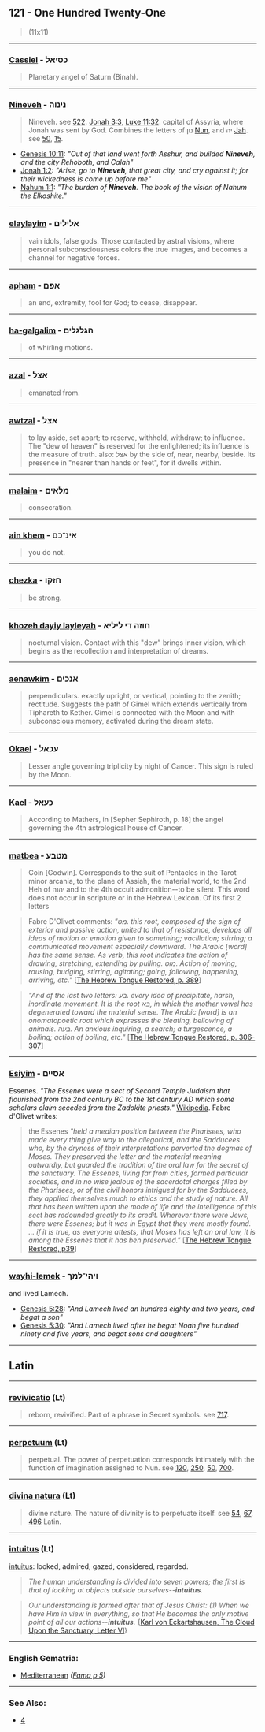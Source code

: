 ## 121 - One Hundred Twenty-One
> (11x11)

---

### [Cassiel](/keys/KSIAL) - כסיאל
> Planetary angel of Saturn (Binah).

---

### [Nineveh](/keys/NINVH) - נינוה
> Nineveh. see [522](522). [Jonah 3:3](http://biblehub.com/jonah/3-3.htm), [Luke 11:32](http://biblehub.com/luke/11-32.htm). capital of Assyria, where Jonah was sent by God. Combines the letters of נון [Nun](/keys/NVN), and יה [Jah](/keys/IH). see [50](50), [15](15).

- [Genesis 10:11](https://biblehub.com/genesis/10-11.htm): *"Out of that land went forth Asshur, and builded **Nineveh**, and the city Rehoboth, and Calah"*
- [Jonah 1:2](https://biblehub.com/jonah/1-2.htm): *"Arise, go to **Nineveh**, that great city, and cry against it; for their wickedness is come up before me"*
- [Nahum 1:1](https://biblehub.com/nahum/1-1.htm): *"The burden of **Nineveh**. The book of the vision of Nahum the Elkoshite."*

---

### [elaylayim](/keys/ALILIM) - אלילים
> vain idols, false gods. Those contacted by astral visions, where personal subconsciousness colors the true images, and becomes a channel for negative forces.

---

### [apham](/keys/APM) - אפם
> an end, extremity, fool for God; to cease, disappear.

---

### [ha-galgalim](/keys/HGLGLIM) - הגלגלים
> of whirling motions.

---

### [azal](/keys/ATzL) - אצל
> emanated from.

---

### [awtzal](/keys/ATzL) - אצל
> to lay aside, set apart; to reserve, withhold, withdraw; to influence. The "dew of heaven" is reserved for the enlightened; its influence is the measure of truth. also: אצל by the side of, near, nearby, beside. Its presence in "nearer than hands or feet", for it dwells within.

---

### [malaim](/keys/MLAIM) - מלאים
> consecration.

---

### [ain khem](/keys/AIN-KM) - אינ־כם
> you do not.

---

### [chezka](/keys/ChZQV) - חזקו
> be strong.

---

### [khozeh dayiy layleyah](/keys/ChVZH.DI.LILIA) - חוזה די ליליא
> nocturnal vision. Contact with this "dew" brings inner vision, which begins as the recollection and interpretation of dreams.

---

### [aenawkim](/keys/ANKIM) - אנכים
> perpendiculars. exactly upright, or vertical, pointing to the zenith; rectitude. Suggests the path of Gimel which extends vertically from Tiphareth to Kether. Gimel is connected with the Moon and with subconscious memory, activated during the dream state.

---

### [Okael](/keys/OKAL) - עכאל
> Lesser angle governing triplicity by night of Cancer. This sign is ruled by the Moon.

---

### [Kael](/keys/KOAL) - כעאל
> According to Mathers, in [Sepher Sephiroth, p. 18] the angel governing the 4th astrological house of Cancer.

---

### [matbea](/keys/MTBO) - מטבע
> Coin [Godwin]. Corresponds to the suit of Pentacles in the Tarot minor arcania, to the plane of Assiah, the material world, to the 2nd Heh of יהוה and to the 4th occult admonition--to be silent. This word does not occur in scripture or in the Hebrew Lexicon. Of its first 2 letters

> Fabre D'Olivet comments: *"מט. this root, composed of the sign of exterior and passive action, united to that of resistance, develops all ideas of motion or emotion given to something; vacillation; stirring; a communicated movement especially downward. The Arabic [word] has the same sense. As verb, this root indicates the action of drawing, stretching, extending by pulling. מוט. Action of moving, rousing, budging, stirring, agitating; going, following, happening, arriving, etc."* [[The Hebrew Tongue Restored, p. 389](https://archive.org/stream/hebraictongueres00fabriala#page/388)]

> *"And of the last two letters: בע. every idea of precipitate, harsh, inordinate movement. It is the root בא, in which the mother vowel has degenerated toward the material sense. The Arabic [word] is an onomatopoetic root which expresses the bleating, bellowing of animals. בעה. An anxious inquiring, a search; a turgescence, a boiling; action of boiling, etc."* [[The Hebrew Tongue Restored, p. 306-307](https://archive.org/stream/hebraictongueres00fabriala#page/n327)]

---

### [Esiyim](/keys/ASIIM) - אסיים
Essenes. *"The Essenes were a sect of Second Temple Judaism that flourished from the 2nd century BC to the 1st century AD which some scholars claim seceded from the Zadokite priests."* [Wikipedia](https://en.wikipedia.org/wiki/Essenes). Fabre d'Olivet writes:

> the Essenes *"held a median position between the Pharisees, who made every thing give way to the allegorical, and the Sadducees who, by the dryness of their interpretations perverted the dogmas of Moses. They preserved the letter and the material meaning outwardly, but guarded the tradition of the oral law for the secret of the sanctuary. The Essenes, living far from cities, formed particular societies, and in no wise jealous of the sacerdotal charges filled by the Pharisees, or of the civil honors intrigued for by the Sadducees, they applied themselves much to ethics and the study of nature. All that has been written upon the mode of life and the intelligence of this sect has redounded greatly to its credit. Wherever there were Jews, there were Essenes; but it was in Egypt that they were mostly found. ... if it is true, as everyone attests, that Moses has left an oral law, it is among the Essenes that it has ben preserved."* [[The Hebrew Tongue Restored, p39](https://archive.org/stream/hebraictongueres00fabriala#page/n59)]

---

### [wayhi-lemek](/keys/VIHI-LMK) - ויהי־למך
and lived Lamech.

- [Genesis 5:28](https://biblehub.com/genesis/5-28.htm): *"And Lamech lived an hundred eighty and two years, and begat a son"*
- [Genesis 5:30](https://biblehub.com/genesis/5-30.htm): *"And Lamech lived after he begat Noah five hundred ninety and five years, and begat sons and daughters"*

___


## Latin

---

### [revivicatio](/latin?word=revivicatio) (Lt)
> reborn, revivified. Part of a phrase in Secret symbols. see [717](717).

---

### [perpetuum](/latin?word=perpetuum) (Lt)
> perpetual. The power of perpetuation corresponds intimately with the function of imagination assigned to Nun. see [120](120), [250](250), [50](50), [700](700).

---

### [divina natura](/latin?word=divina+natura) (Lt)
> divine nature. The nature of divinity is to perpetuate itself. see [54](54), [67](67), [496](496) Latin.

---

### [intuitus](/latin?word=intuitus) (Lt)
[intuitus](http://archives.nd.edu/cgi-bin/wordz.pl?keyword=intuitus): looked, admired, gazed, considered, regarded.

> *The human understanding is divided into seven powers; the first is that of looking at objects outside ourselves--**intuitus**.*

> *Our understanding is formed after that of Jesus Christ: (1) When we have Him in view in everything, so that He becomes the only motive point of all our actions--**intuitus**.* {[Karl von Eckartshausen, The Cloud Upon the Sanctuary, Letter VI](cloud-upon-sanctuary)}

---

### English Gematria:

- [Mediterranean](/english?word=Mediterranean) *([Fama p.5](https://archive.org/stream/fameconfessionof00vaug#page/5))*

---

### See Also:

- [4](4)